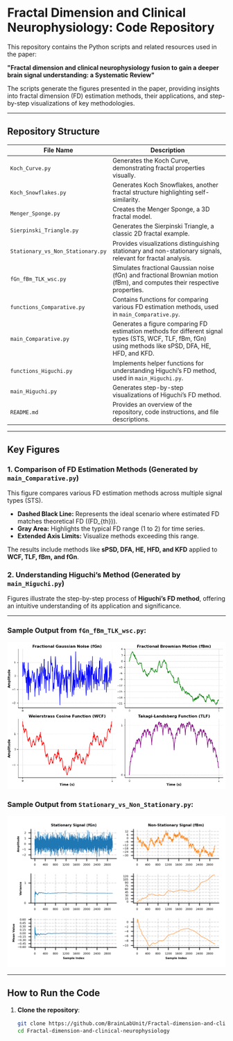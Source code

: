 # Fractal Dimension and Clinical Neurophysiology: Code Repository

This repository contains the Python scripts and related resources used in the paper:

**"Fractal dimension and clinical neurophysiology fusion to gain a deeper brain signal understanding: a Systematic Review"**

The scripts generate the figures presented in the paper, providing insights into fractal dimension (FD) estimation methods, their applications, and step-by-step visualizations of key methodologies.

---

## Repository Structure

| File Name                     | Description                                                                                                                                                              |
|-------------------------------|--------------------------------------------------------------------------------------------------------------------------------------------------------------------------|
| `Koch_Curve.py`               | Generates the Koch Curve, demonstrating fractal properties visually.                                                                                                    |
| `Koch_Snowflakes.py`          | Generates Koch Snowflakes, another fractal structure highlighting self-similarity.                                                                                      |
| `Menger_Sponge.py`            | Creates the Menger Sponge, a 3D fractal model.                                                                                                                          |
| `Sierpinski_Triangle.py`      | Generates the Sierpinski Triangle, a classic 2D fractal example.                                                                                                        |
| `Stationary_vs_Non_Stationary.py` | Provides visualizations distinguishing stationary and non-stationary signals, relevant for fractal analysis.                                                            |
| `fGn_fBm_TLK_wsc.py`          | Simulates fractional Gaussian noise (fGn) and fractional Brownian motion (fBm), and computes their respective properties.                                                |
| `functions_Comparative.py`    | Contains functions for comparing various FD estimation methods, used in `main_Comparative.py`.                                                                          |
| `main_Comparative.py`         | Generates a figure comparing FD estimation methods for different signal types (STS, WCF, TLF, fBm, fGn) using methods like sPSD, DFA, HE, HFD, and KFD.                 |
| `functions_Higuchi.py`        | Implements helper functions for understanding Higuchi’s FD method, used in `main_Higuchi.py`.                                                                           |
| `main_Higuchi.py`             | Generates step-by-step visualizations of Higuchi’s FD method.                                                                                                          |
| `README.md`                   | Provides an overview of the repository, code instructions, and file descriptions.                                                                                      |

---

## Key Figures

### 1. **Comparison of FD Estimation Methods (Generated by `main_Comparative.py`)**

This figure compares various FD estimation methods across multiple signal types (STS).  
- **Dashed Black Line:** Represents the ideal scenario where estimated FD matches theoretical FD (\(FD_{th}\)).  
- **Gray Area:** Highlights the typical FD range (1 to 2) for time series.  
- **Extended Axis Limits:** Visualize methods exceeding this range.  

The results include methods like **sPSD, DFA, HE, HFD, and KFD** applied to **WCF, TLF, fBm, and fGn**.

### 2. **Understanding Higuchi’s Method (Generated by `main_Higuchi.py`)**

Figures illustrate the step-by-step process of **Higuchi’s FD method**, offering an intuitive understanding of its application and significance.

---
### Sample Output from `fGn_fBm_TLK_wsc.py`:
![fGn_fBm_TLK_wsc](figures/fGn_fBm_WCF_TLF.png)

### Sample Output from `Stationary_vs_Non_Stationary.py`:
![Stationary_vs_Non_Stationary](figures/Staionary_NonStationary.png)

---
## How to Run the Code

1. **Clone the repository**:
   ```bash
   git clone https://github.com/BrainLabUnit/Fractal-dimension-and-clinical-neurophysiology.git
   cd Fractal-dimension-and-clinical-neurophysiology
